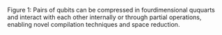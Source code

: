 Figure 1: Pairs of qubits can be compressed in fourdimensional ququarts and interact with each other internally or through partial operations, enabling novel compilation techniques and space reduction.